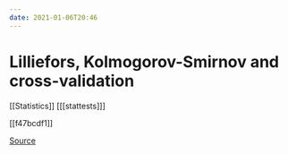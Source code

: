 ```yaml
---
date: 2021-01-06T20:46
---
```


# Lilliefors, Kolmogorov-Smirnov and cross-validation

[[Statistics]]
[[[stattests]]]

[[f47bcdf1]]

[Source](https://freakonometrics.hypotheses.org/61664)
